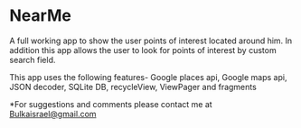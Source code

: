 # NearMe

A full working app to show the user points of interest located around him.
In addition this app allows the user to look for points of interest by custom search field.

This app uses the following features-
  Google places api, Google maps api, JSON decoder, SQLite DB, recycleView, ViewPager and fragments
  
*For suggestions and comments please contact me at Bulkaisrael@gmail.com
